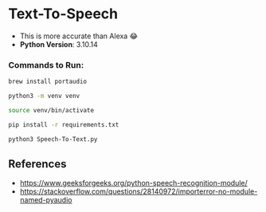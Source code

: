 # Text-To-Speech
- This is more accurate than Alexa 😂
- **Python Version**: 3.10.14

### Commands to Run:
```bash
brew install portaudio 

python3 -m venv venv

source venv/bin/activate

pip install -r requirements.txt

python3 Speech-To-Text.py
```

## References
- https://www.geeksforgeeks.org/python-speech-recognition-module/
- https://stackoverflow.com/questions/28140972/importerror-no-module-named-pyaudio